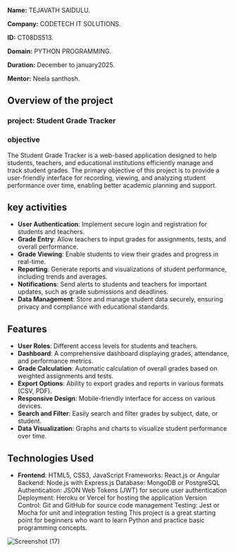 **Name:** TEJAVATH SAIDULU.

**Company:** CODETECH IT SOLUTIONS.

**ID:** CT08DS513.

**Domain:** PYTHON PROGRAMMING.

**Duration:** December to january2025.

**Mentor:** Neela santhosh.


## Overview of the project

### project: Student Grade Tracker

### objective

The Student Grade Tracker is a web-based application designed to help students, teachers, and educational institutions efficiently manage and track student grades. The primary objective of this project is to provide a user-friendly interface for recording, viewing, and analyzing student performance over time, enabling better academic planning and support.

## key activities
- **User Authentication**: Implement secure login and registration for students and teachers.
- **Grade Entry**: Allow teachers to input grades for assignments, tests, and overall performance.
- **Grade Viewing**: Enable students to view their grades and progress in real-time.
- **Reporting**: Generate reports and visualizations of student performance, including trends and averages.
- **Notifications**: Send alerts to students and teachers for important updates, such as grade submissions and deadlines.
- **Data Management**: Store and manage student data securely, ensuring privacy and compliance with educational standards.

## Features
- **User Roles**: Different access levels for students and teachers.
- **Dashboard**: A comprehensive dashboard displaying grades, attendance, and performance metrics.
- **Grade Calculation**: Automatic calculation of overall grades based on weighted assignments and tests.
- **Export Options**: Ability to export grades and reports in various formats (CSV, PDF).
- **Responsive Design**: Mobile-friendly interface for access on various devices.
- **Search and Filter**: Easily search and filter grades by subject, date, or student.
- **Data Visualization**: Graphs and charts to visualize student performance over time.

## Technologies Used
- **Frontend**:
HTML5, CSS3, JavaScript
Frameworks: React.js or Angular
Backend:
Node.js with Express.js
Database: MongoDB or PostgreSQL
Authentication: JSON Web Tokens (JWT) for secure user authentication
Deployment: Heroku or Vercel for hosting the application
Version Control: Git and GitHub for source code management
Testing: Jest or Mocha for unit and integration testing
This project is a great starting point for beginners who want to learn Python and practice basic programming concepts.

![Screenshot (17)](https://github.com/user-attachments/assets/18da42a8-f716-412a-ab7b-26f8ec2cffd5)

